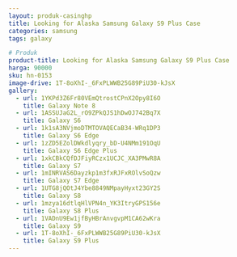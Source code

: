 ```yaml
---
layout: produk-casinghp
title: Looking for Alaska Samsung Galaxy S9 Plus Case
categories: samsung
tags: galaxy

# Produk
product-title: Looking for Alaska Samsung Galaxy S9 Plus Case
harga: 90000
sku: hn-0153
image-drive: 1T-8oXhI-_6FxPLWWB25G89PiU30-kJsX
gallery:
  - url: 1YKPd3Z6Fr80VEmQtrostCPnX2Opy8I6O
    title: Galaxy Note 8
  - url: 1ASSUJaG2L_rO9ZPkQJS1hDwOJ742Bq7X
    title: Galaxy S6
  - url: 1k1sA3NVjmoDTMTOVAQECaB34-WRq1DP3
    title: Galaxy S6 Edge
  - url: 1zZD5EZolDWkdlyqry_bD-U4NMm191OqU
    title: Galaxy S6 Edge Plus
  - url: 1xkCBkCQfDJFiyRCzx1UCJC_XA3PMwR8A
    title: Galaxy S7
  - url: 1mINRVAS6Dayzkp1m3fxRJFxROlvSoQzw
    title: Galaxy S7 Edge
  - url: 1UTG8jQOtJ4Ybe8849NMpayHyxt23GY2S
    title: Galaxy S8
  - url: 1mzya16dtlqHlVPN4n_YK3ItryGPS156e
    title: Galaxy S8 Plus
  - url: 1VADnU9Ew1jfByHBrAnvgvpM1CA62wKra
    title: Galaxy S9
  - url: 1T-8oXhI-_6FxPLWWB25G89PiU30-kJsX
    title: Galaxy S9 Plus
---
```

